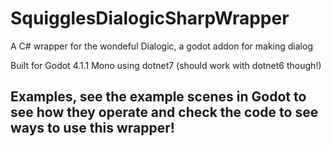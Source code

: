 # SquigglesDialogicSharpWrapper
A C# wrapper for the wondeful Dialogic, a godot addon for making dialog

Built for Godot 4.1.1 Mono using dotnet7 (should work with dotnet6 though!)

## Examples, see the example scenes in Godot to see how they operate and check the code to see ways to use this wrapper!
